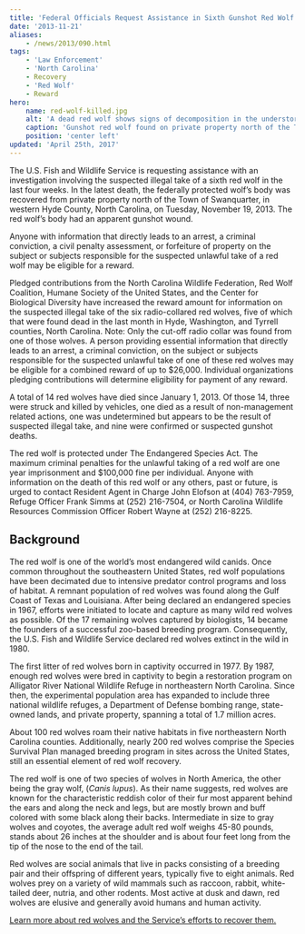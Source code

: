 ```yaml
---
title: 'Federal Officials Request Assistance in Sixth Gunshot Red Wolf Reward up to $26,000'
date: '2013-11-21'
aliases:
    - /news/2013/090.html
tags:
    - 'Law Enforcement'
    - 'North Carolina'
    - Recovery
    - 'Red Wolf'
    - Reward
hero:
    name: red-wolf-killed.jpg
    alt: 'A dead red wolf shows signs of decomposition in the understory.'
    caption: 'Gunshot red wolf found on private property north of the Town of Swanquarter, in western Hyde County, North Carolina, on Tuesday, November 19, 2013. Photo by USFWS.'
    position: 'center left'
updated: 'April 25th, 2017'
---
```


The U.S. Fish and Wildlife Service is requesting assistance with an investigation involving the suspected illegal take of a sixth red wolf in the last four weeks.  In the latest death, the federally protected wolf’s body was recovered from private property north of the Town of Swanquarter, in western Hyde County, North Carolina, on Tuesday, November 19, 2013.  The red wolf’s body had an apparent gunshot wound.

Anyone with information that directly leads to an arrest, a criminal conviction, a civil penalty assessment, or forfeiture of property on the subject or subjects responsible for the suspected unlawful take of a red wolf may be eligible for a reward.

Pledged contributions from the North Carolina Wildlife Federation, Red Wolf Coalition, Humane Society of the United States, and the Center for Biological Diversity have increased the reward amount for information on the suspected illegal take of the six radio-collared red wolves, five of which that were found dead in the last month in Hyde, Washington, and Tyrrell counties, North Carolina.  Note: Only the cut-off radio collar was found from one of those wolves.  A person providing essential information that directly leads to an arrest, a criminal conviction, on the subject or subjects responsible for the suspected unlawful take of one of these red wolves may be eligible for a combined reward of up to $26,000.  Individual organizations pledging contributions will determine eligibility for payment of any reward.

A total of 14 red wolves have died since January 1, 2013.  Of those 14, three were struck and killed by vehicles, one died as a result of non-management related actions, one was undetermined but appears to be the result of suspected illegal take, and nine were confirmed or suspected gunshot deaths.

The red wolf is protected under The Endangered Species Act. The maximum criminal penalties for the unlawful taking of a red wolf are one year imprisonment and $100,000 fine per individual.  Anyone with information on the death of this red wolf or any others, past or future, is urged to contact Resident Agent in Charge John Elofson at (404) 763-7959, Refuge Officer Frank Simms at (252) 216-7504, or North Carolina Wildlife Resources Commission Officer Robert Wayne at (252) 216-8225.

## Background

The red wolf is one of the world’s most endangered wild canids.  Once common throughout the southeastern United States, red wolf populations have been decimated due to intensive predator control programs and loss of habitat.  A remnant population of red wolves was found along the Gulf Coast of Texas and Louisiana.  After being declared an endangered species in 1967, efforts were initiated to locate and capture as many wild red wolves as possible.  Of the 17 remaining wolves captured by biologists, 14 became the founders of a successful zoo-based breeding program.  Consequently, the U.S. Fish and Wildlife Service declared red wolves extinct in the wild in 1980.

The first litter of red wolves born in captivity occurred in 1977.  By 1987, enough red wolves were bred in captivity to begin a restoration program on Alligator River National Wildlife Refuge in northeastern North Carolina.  Since then, the experimental population area has expanded to include three national wildlife refuges, a Department of Defense bombing range, state-owned lands, and private property, spanning a total of 1.7 million acres.

About 100 red wolves roam their native habitats in five northeastern North Carolina counties.   Additionally, nearly 200 red wolves comprise the Species Survival Plan managed breeding program in sites across the United States, still an essential element of red wolf recovery.

The red wolf is one of two species of wolves in North America, the other being the gray wolf, (*Canis lupus*).  As their name suggests, red wolves are known for the characteristic reddish color of their fur most apparent behind the ears and along the neck and legs, but are mostly brown and buff colored with some black along their backs.  Intermediate in size to gray wolves and coyotes, the average adult red wolf weighs 45-80 pounds, stands about 26 inches at the shoulder and is about four feet long from the tip of the nose to the end of the tail.

Red wolves are social animals that live in packs consisting of a breeding pair and their offspring of different years, typically five to eight animals.  Red wolves prey on a variety of wild mammals such as raccoon, rabbit, white-tailed deer, nutria, and other rodents.  Most active at dusk and dawn, red wolves are elusive and generally avoid humans and human activity.

[Learn more about red wolves and the Service’s efforts to recover them.](/wildlife/mammal/red-wolf)

